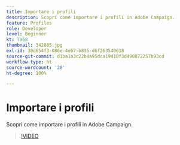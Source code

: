 ```yaml
---
title: Importare i profili
description: Scopri come importare i profili in Adobe Campaign.
feature: Profiles
role: Developer
level: Beginner
kt: 7968
thumbnail: 342085.jpg
exl-id: 30d654f3-086e-4e67-b835-d6f263540618
source-git-commit: d1ba1a3c22b4a95dca19418f3d490872257b93cd
workflow-type: ht
source-wordcount: '20'
ht-degree: 100%

---
```


# Importare i profili

Scopri come importare i profili in Adobe Campaign.

>[!VIDEO](https://video.tv.adobe.com/v/342085?quality=12&learn=on)
